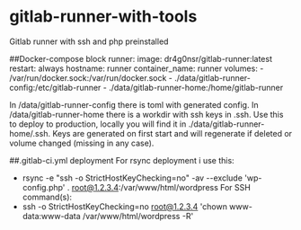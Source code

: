 # gitlab-runner-with-tools
Gitlab runner with ssh and php preinstalled

##Docker-compose block
  runner:
    image: dr4g0nsr/gitlab-runner:latest
    restart: always
    hostname: runner
    container_name: runner
    volumes:
      - /var/run/docker.sock:/var/run/docker.sock
      - ./data/gitlab-runner-config:/etc/gitlab-runner
      - ./data/gitlab-runner-home:/home/gitlab-runner

In /data/gitlab-runner-config there is toml with generated config.
In /data/gitlab-runner-home there is a workdir with ssh keys in .ssh. Use this to deploy to production, locally you will find it in ./data/gitlab-runner-home/.ssh.
Keys are generated on first start and will regenerate if deleted or volume changed (missing in any case).

##.gitlab-ci.yml deployment
For rsync deployment i use this:
- rsync -e "ssh -o StrictHostKeyChecking=no" -av --exclude 'wp-config.php' . root@1.2.3.4:/var/www/html/wordpress
For SSH command(s):
- ssh -o StrictHostKeyChecking=no root@1.2.3.4 'chown www-data:www-data /var/www/html/wordpress -R'
